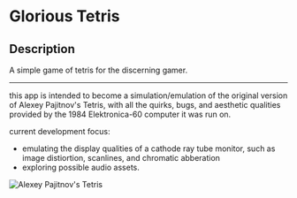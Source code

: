 # Glorious Tetris

## Description
A simple game of tetris for the discerning gamer.

____________________________

this app is intended to become a simulation/emulation of the original version of Alexey Pajitnov's
Tetris, with all the quirks, bugs, and aesthetic qualities provided by the 1984 Elektronica-60 computer it was run on.

current development focus: 
  - emulating the display qualities of a cathode ray tube monitor, such as image distiortion, scanlines, and chromatic abberation
  - exploring possible audio assets.

![Alexey Pajitnov's Tetris](https://upload.wikimedia.org/wikipedia/en/7/7c/Tetris-VeryFirstVersion.png)
